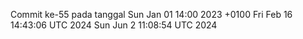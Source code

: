 Commit ke-55 pada tanggal Sun Jan 01 14:00 2023 +0100
Fri Feb 16 14:43:06 UTC 2024
Sun Jun  2 11:08:54 UTC 2024
